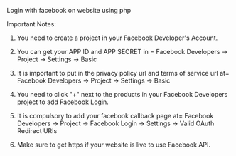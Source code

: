 Login with facebook on website using php


Important Notes:

1) You need to create a project in your Facebook Developer's Account.

2) You can get your APP ID and APP SECRET in =
   Facebook Developers -> Project -> Settings -> Basic

3) It is important to put in the privacy policy url and terms of service url at=
   Facebook Developers -> Project -> Settings -> Basic
   
4) You need to click "+" next to the products in your Facebook Developers project to add Facebook Login.

5) It is compulsory to add your facebook callback page at=
   Facebook Developers -> Project -> Facebook Login -> Settings -> Valid OAuth Redirect URIs
   
6) Make sure to get https if your website is live to use Facebook API.
